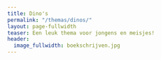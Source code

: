 ```yaml
---
title: Dino's
permalink: "/themas/dinos/"
layout: page-fullwidth
teaser: Een leuk thema voor jongens en meisjes!
header:
  image_fullwidth: boekschrijven.jpg
---
```


